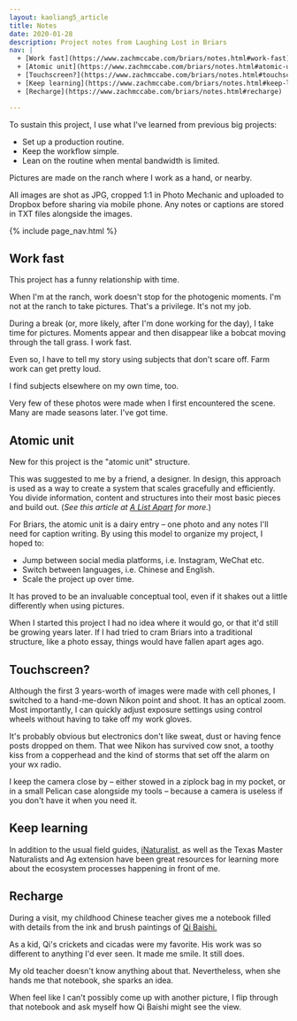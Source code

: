 ```yaml
---
layout: kaoliang5_article
title: Notes
date: 2020-01-28
description: Project notes from Laughing Lost in Briars
nav: |
  + [Work fast](https://www.zachmccabe.com/briars/notes.html#work-fast)
  + [Atomic unit](https://www.zachmccabe.com/briars/notes.html#atomic-unit)
  + [Touchscreen?](https://www.zachmccabe.com/briars/notes.html#touchscreen)
  + [Keep learning](https://www.zachmccabe.com/briars/notes.html#keep-learning)
  + [Recharge](https://www.zachmccabe.com/briars/notes.html#recharge)

---
```



To sustain this project, I use what I've learned from previous big projects: 

- Set up a production routine.
- Keep the workflow simple.
- Lean on the routine when mental bandwidth is limited.

Pictures are made on the ranch where I work as a hand, or nearby.

All images are shot as JPG, cropped 1:1 in Photo Mechanic and uploaded to Dropbox before sharing via mobile phone. Any notes or captions are stored in TXT files alongside the images.


{% include page_nav.html %}


## Work fast

This project has a funny relationship with time.

When I'm at the ranch, work doesn't stop for the photogenic moments. I'm not at the ranch to take pictures. That's a privilege. It's not my job.

During a break (or, more likely, after I'm done working for the day), I take time for pictures. Moments appear and then disappear like a bobcat moving through the tall grass. I work fast.

Even so, I have to tell my story using subjects that don't scare off. Farm work can get pretty loud.

I find subjects elsewhere on my own time, too.

Very few of these photos were made when I first encountered the scene. Many are made seasons later. I've got time.



## Atomic unit

New for this project is the "atomic unit" structure. 

This was suggested to me by a friend, a designer. In design, this approach is used as a way to create a system that scales gracefully and efficiently. You divide information, content and structures into their most basic pieces and build out. (*See this article at [A List Apart](https://alistapart.com/article/language-of-modular-design) for more.*)

For Briars, the atomic unit is a dairy entry – one photo and any notes I'll need for caption writing. By using this model to organize my project, I hoped to:

- Jump between social media platforms, i.e. Instagram, WeChat etc.
- Switch between languages, i.e. Chinese and English.
- Scale the project up over time.

It has proved to be an invaluable conceptual tool, even if it shakes out a little differently when using pictures. 

When I started this project I had no idea where it would go, or that it'd still be growing years later. If I had tried to cram Briars into a traditional structure, like a photo essay, things would have fallen apart ages ago.


<!--
<div style="margin:5em auto">
<p><img src="https://www.zachmccabe.com/briars/assets/viz/6.jpg" alt="nikon" /></p>
</div>
-->


## Touchscreen?

Although the first 3 years-worth of images were made with cell phones, I switched to a hand-me-down Nikon point and shoot. It has an optical zoom. Most importantly, I can quickly adjust exposure settings using control wheels without having to take off my work gloves.

It's probably obvious but electronics don't like sweat, dust or having fence posts dropped on them. That wee Nikon has survived cow snot, a toothy kiss from a copperhead and the kind of storms that set off the alarm on your wx radio.

I keep the camera close by – either stowed in a ziplock bag in my pocket, or in a small Pelican case alongside my tools – because a camera is useless if you don't have it when you need it.



## Keep learning

In addition to the usual field guides, [iNaturalist,](https://www.inaturalist.org/) as well as the Texas Master Naturalists and Ag extension have been great resources for learning more about the ecosystem processes happening in front of me.



## Recharge

During a visit, my childhood Chinese teacher gives me a notebook filled with details from the ink and brush paintings of [Qi Baishi.](https://en.wikipedia.org/wiki/Qi_Baishi)

As a kid, Qi's crickets and cicadas were my favorite. His work was so different to anything I'd ever seen. It made me smile. It still does.

My old teacher doesn't know anything about that. Nevertheless, when she hands me that notebook, she sparks an idea.

When feel like I can't possibly come up with another picture, I flip through that notebook and ask myself how Qi Baishi might see the view.
